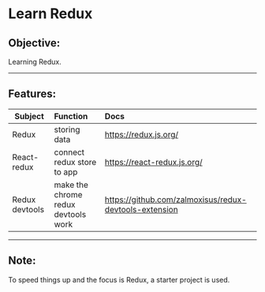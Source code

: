 # Learn Redux

## Objective:
Learning Redux.

***
## Features:

| Subject       | Function                              | Docs                            |
| ------------- |:-------------                         | :-----                          |
| Redux         |  storing data                         | https://redux.js.org/           |
| React-redux   |  connect redux store to app           | https://react-redux.js.org/     |
| Redux devtools|  make the chrome  redux devtools work |https://github.com/zalmoxisus/redux-devtools-extension|

***
## Note:
To speed things up and the focus is Redux, a starter project is used.
